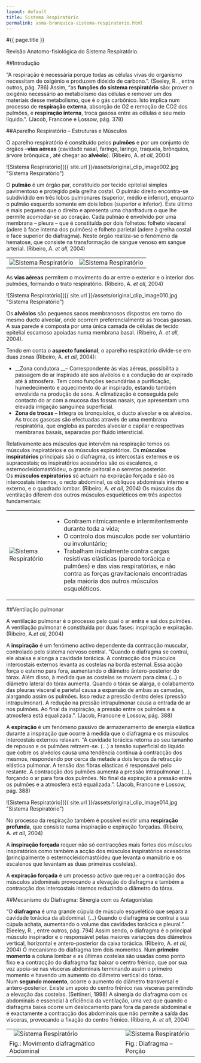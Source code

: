 ```yaml
---
layout: default
title: Sistema Respiratório
permalink: asma-bronquica-sistema-respiratorio.html
---
```


#{{ page.title }}

Revisão Anatomo-fisiológica do Sistema Respiratório.

##Introdução

“A respiração é necessária porque todas as células vivas do organismo necessitam de oxigénio e produzem dióxido de carbono.”. (Seeley, R. , entre outros, pág. 786)
Assim, “as __funções do sistema respiratório__ são: prover o oxigénio necessário ao metabolismo das células e remover um dos materiais desse metabolismo, que é o gás carbônico. Isto implica num processo de __respiração externa__, absorção de O2 e remoção de CO2 dos pulmões, e __respiração interna__, troca gasosa entre as células e seu meio líquido.”. (Jacob, Francone e Lossow, pág. 378)

##Aparelho Respiratório – Estruturas e Músculos

O aparelho respiratório é constituído pelos __pulmões__ e por um conjunto de órgãos –__vias aéreas__ (cavidade nasal, faringe, laringe, traqueia, brônquios, árvore brônquica , até chegar ao __alvéolo__). (Ribeiro, A. _et all_, 2004)

![Sistema Respiratório]({{ site.url }}/assets/original_clip_image002.jpg "Sistema Respiratório")

O __pulmão__ é um órgão par, constituído por tecido epitelial simples pavimentoso e protegido pela grelha costal. O pulmão direito encontra-se subdividido em três lobos pulmonares (superior, médio e inferior), enquanto o pulmão esquerdo somente em dois lobos (superior e inferior). Este último é mais pequeno que o direito e apresenta uma chanfradura o que lhe permite acomodar-se ao coração. Cada pulmão é envolvido por uma membrana – pleura – que é constituída por dois folhetos: folheto visceral (adere à face interna dos pulmões) e folheto parietal (adere à grelha costal e face superior do diafragma). Neste órgão realiza-se o fenómeno da hematose, que consiste na transformação de sangue venoso em sangue arterial. (Ribeiro, A. _et all_, 2004)

<table width="100%" border="0" cellspacing="5" cellpadding="3">
<tbody>
<tr>
<td><img src="{{ site.url }}/assets/original_clip_image005.gif" alt="Sistema Respiratório" /></td>
<td><img src="{{ site.url }}/assets/original_clip_image006.gif" alt="Sistema Respiratório" /></td>
</tr>
</tbody>
</table>

As __vias aéreas__ permitem o movimento do ar entre o exterior e o interior dos pulmões, formando o trato respiratório. (Ribeiro, A. _et all_, 2004)

![Sistema Respiratório]({{ site.url }}/assets/original_clip_image010.jpg "Sistema Respiratório")

Os __alvéolos__ são pequenos sacos membranosos dispostos em torno do mesmo ducto alveolar, onde ocorrem preferencialmente as trocas gasosas. A sua parede é composta por uma única camada de células de tecido epitelial escamoso apoiadas numa membrana basal. (Ribeiro, A. _et all_, 2004).

Tendo em conta o __aspecto funcional__, o aparelho respiratório divide-se em duas zonas (Ribeiro, A. _et all_, 2004):

* __Zona condutora __– Correspondente às vias aéreas, possibilita a passagem do ar inspirado até aos alvéolos e a condução do ar expirado até à atmosfera. Tem como funções secundárias a purificação, humedecimento e aquecimento do ar inspirado, estando também envolvida na produção de sons. A climatização é conseguida pelo contacto do ar com a mucosa das fossas nasais, que apresentam uma elevada irrigação sanguínea superficial.
* __Zona de trocas__ – Integra os bronquíolos, o ducto alveolar e os alvéolos. As trocas gasosas são efectuadas através de uma membrana respiratória, que engloba as paredes alveolar e capilar e respectivas membranas basais, separadas por fluido intersticial.

Relativamente aos músculos que intervêm na respiração temos os músculos inspiratórios e os músculos expiratórios. Os __músculos inspiratórios__ principais são o diafragma, os intercostais externos e os supracostais; os inspiratórios acessórios são os escalenos, o esternocleidomastóideu, o grande peitoral e o serretos posterior. Os __músculos expiratórios__ só actuam na expiração forçada e são os intercostais internos, o recto abdominal, os oblíquos abdominais interno e externo, e o quadrado lombar. (Ribeiro, A. _et all_, 2004)
Os músculos da ventilação diferem dos outros músculos esqueléticos em três aspectos fundamentais:

<table width="100%" border="0" cellspacing="0" cellpadding="5">
<tbody>
<tr>
<td><img src="{{ site.url }}/assets/original_clip_image012.gif" alt="Sistema Respiratório" /></td>
<td>
<ul>
  <li>Contraem ritmicamente e intermitentemente durante toda a vida;</li>
  <li>O controlo dos músculos pode ser voluntário ou involuntário;</li>
  <li>Trabalham inicialmente contra cargas resistivas elásticas (parede torácica e pulmões) e das vias respiratórias, e não contra as forças gravitacionais encontradas pela maioria dos outros músculos esqueléticos.</li>
</ul>
</td>
</tr>
</tbody>
</table>

##Ventilação pulmonar

A ventilação pulmonar é o processo pelo qual o ar entra e sai dos pulmões. A ventilação pulmonar é constituída por duas fases: inspiração e expiração. (Ribeiro, A._et all_, 2004)

A __inspiração__ é um fenómeno activo dependente da contracção muscular, controlado pelo sistema nervoso central. “Quando o diafragma se contrai, ele abaixa e alonga a cavidade torácica. A contracção dos músculos intercostais externos levanta as costelas na borda esternal. Essa acção força o esterno para fora, aumentando o diâmetro ântero-posterior do tórax. Além disso, à medida que as costelas se movem para cima (...) o diâmetro lateral do tórax aumenta. Quando o tórax se alarga, o colabamento das pleuras visceral e parietal causa a expansão de ambas as camadas, alargando assim os pulmões. Isso reduz a pressão dentro deles (pressão intrapulmonar). A redução na pressão intrapulmonar causa a entrada de ar nos pulmões. Ao final da inspiração, a pressão entre os pulmões e a atmosfera está equalizada.”. (Jacob, Francone e Lossow, pág. 388)

A __expiração__ é um fenómeno passivo de armazenamento de energia elástica durante a inspiração que ocorre à medida que o diafragma e os músculos intercostais externos relaxam. “A cavidade torácica retorna ao seu tamanho de repouso e os pulmões retraem-se. (...) a tensão superficial do líquido que cobre os alvéolos causa uma tendência contínua à contracção dos mesmos, respondendo por cerca da metade a dois terços da retracção elástica pulmonar. A tensão das fibras elásticas é responsável pelo restante. A contracção dos pulmões aumenta a pressão intrapulmonar (...), forçando o ar para fora dos pulmões. No final da expiração a pressão entre os pulmões e a atmosfera está equalizada.”. (Jacob, Francone e Lossow, pág. 388)

![Sistema Respiratório]({{ site.url }}/assets/original_clip_image014.jpg "Sistema Respiratório")

No processo da respiração também é possível existir uma __respiração profunda__, que consiste numa inspiração e expiração forçadas. (Ribeiro, A. _et all_, 2004)

A __inspiração forçada__ requer não só contracções mais fortes dos músculos inspiratórios como também a acção dos músculos inspiratórios acessórios (principalmente o esternocleidomastóideu que levanta o manúbrio e os escalenos que levantam as duas primeiras costelas).

A __expiração forçada__ é um processo activo que requer a contracção dos músculos abdominais provocando a elevação do diafragma e também a contracção dos intercostais internos reduzindo o diâmetro do tórax.

##Mecanismo do Diafragma: Sinergia com os Antagonistas

“O __diafragma__ é uma grande cúpula de músculo esquelético que separa a cavidade torácica da abdominal. (...) Quando o diafragma se contrai a sua cúpula achata, aumentando o volume das cavidades torácica e pleural.”. (Seeley, R. , entre outros, pág. 794)
Assim sendo, o diafragma é o principal músculo inspirador e o responsável pelas maiores variações dos diâmetros vertical, horizontal e antero-posterior da caixa torácica. (Ribeiro, A. _et all_, 2004)
O mecanismo do diafragma tem dois momentos. Num __primeiro momento__ a coluna lombar e as últimas costelas são usadas como ponto fixo e a contracção do diafragma faz baixar o centro frénico, que por sua vez apoia-se nas vísceras abdominais terminando assim o primeiro momento e havendo um aumento do diâmetro vertical do tórax. Num __segundo momento__, ocorre o aumento do diâmetro transversal e antero-posterior. Existe um apoio do centro frénico nas vísceras permitindo a elevação das costelas. (Settineri, 1998)
A sinergia do diafragma com os abdominais é essencial à eficiência da ventilação, uma vez que quando o diafragma baixa ocorre um deslocamento para fora da parede abdominal e é exactamente a contracção dos abdominais que não permite a saída das vísceras, provocando a fixação do centro frénico. (Ribeiro, A. _et all_, 2004)

<table width="100%" border="0" cellspacing="5" cellpadding="3">
<tbody>
<tr>
<td><img src="{{ site.url }}/assets/original_clip_image015.jpg" alt="Sistema Respiratório" align="left" hspace="12" /></td>
<td><img src="{{ site.url }}/assets/original_clip_image017.gif" alt="Sistema Respiratório"  /></td>
</tr>
<tr>
<td>Fig.: Movimento diafragmático Abdominal</td>
<td>Fig.: Diafragma – Porção</td>
</tr>
</tbody>
</table>
